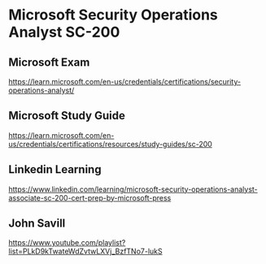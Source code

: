 # Microsoft Security Operations Analyst SC-200

## Microsoft Exam
https://learn.microsoft.com/en-us/credentials/certifications/security-operations-analyst/

## Microsoft Study Guide
https://learn.microsoft.com/en-us/credentials/certifications/resources/study-guides/sc-200

## Linkedin Learning
https://www.linkedin.com/learning/microsoft-security-operations-analyst-associate-sc-200-cert-prep-by-microsoft-press

## John Savill
https://www.youtube.com/playlist?list=PLkD9kTwateWdZvtwLXVj_BzfTNo7-lukS

